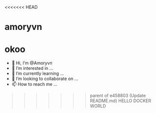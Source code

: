 <<<<<<< HEAD
# amoryvn
 okoo
=======
- 👋 Hi, I’m @Amoryvn
- 👀 I’m interested in ...
- 🌱 I’m currently learning ...
- 💞️ I’m looking to collaborate on ...
- 📫 How to reach me ...

<!---
Amoryvn/Amoryvn is a ✨ special ✨ repository because its `README.md` (this file) appears on your GitHub profile.
You can click the Preview link to take a look at your changes.
--->
>>>>>>> parent of e458803 (Update README.md)
HELLO DOCKER WORLD
